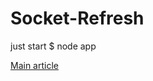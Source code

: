 # Socket-Refresh



just start 
$ node app















[Main article](http://khtdr.com/tutorials/simple-live-reload-server.html)
